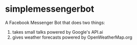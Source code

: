 # simplemessengerbot

A Facebook Messenger Bot that does two things:

1) takes small talks powered by Google's API.ai
2) gives weather forecasts powered by OpenWeatherMap.org 
